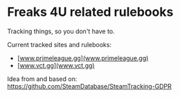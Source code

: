 # Freaks 4U related rulebooks
Tracking things, so you don't have to.

Current tracked sites and rulebooks:
* [www.primeleague.gg](www.primeleague.gg)
* [www.vct.gg](www.vct.gg)

Idea from and based on: https://github.com/SteamDatabase/SteamTracking-GDPR